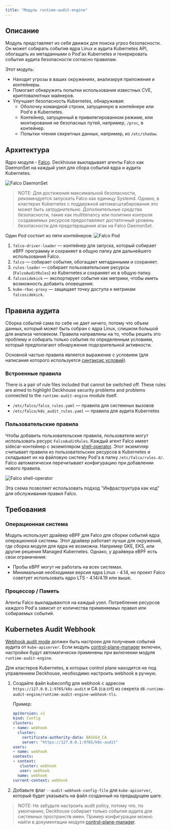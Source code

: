 ```yaml
---
title: "Модуль runtime-audit-engine"
---
```


## Описание

Модуль представляет из себя движок для поиска угроз безопасности. 
Он может собирать события ядра Linux и аудита Kubernetes API, обогащать их метаданными о Pod'ах Kubernetes и генерировать события аудита безопасности согласно правилам.

Этот модуль:
* Находит угрозы в ваших окружениях, анализируя приложения и контейнеры.
* Помогает обнаружить попытки использования известных CVE, криптовалютных майнеров. 
* Улучшает безопасность Kubernetes, обнаруживая:
  * Оболочку командной строки, запущенную в контейнере или Pod'е в Kubernetes.
  * Контейнер, запущенный в привилегированном режиме, или монтирования не безопасных путей, например, `/proc`, в контейнер.
  * Попытки чтения секретных данных, например, из `/etc/shadow`.

## Архитектура

Ядро модуля - [Falco](https://falco.org/). 
Deckhouse выкладывает агенты Falco как DaemonSet на каждый узел для сбора событий ядра и аудита Kubernetes.

![Falco DaemonSet](../../images/650-runtime-audit-engine/falco_daemonset.png)

> NOTE: Для достижения максимальной безопасности, рекомендуется запускать Falco как единицу Systemd.
> Однако, в кластерах Kubernetes с поддержкой автомасштабирования это может быть затруднительно. 
> Дополнительные средства безопасности, такие как multitenancy или политики контроля создаваемых ресурсов предоставляют достаточный уровень безопасности для предотвращения атак на Falco DaemonSet.

Один Pod состоит из пяти контейнеров:
![Falco Pod](../../images/650-runtime-audit-engine/falco_pod.png)

1. `falco-driver-loader` — контейнер для запуска, который собирает eBPF программу и сохраняет в общую папку для дальнейшего использования Falco.
2. `falco` — собирает события, обогащает метаданными и сохраняет.
3. `rules-loader` — собирает пользовательские ресурсы (`FalcoAuditRules`) из Kubernetes и сохраняет их в общую папку.
4. `falcosidekick` — экспортирует события как метрики, чтобы иметь возможность добавить оповещения.
5. `kube-rbac-proxy` — защищает точку доступа к метрикам `falcosidekick`.

## Правила аудита

Сборка событий сама по себе не дает ничего, потому что объем данных, который может быть собран с ядра Linux, слишком большой для анализа человеком.
Правила направлены на то, чтобы решить это проблему и собирать только события по определенным условиям, который предполагают обнаружение подозрительной активности.

Основной частью правила является выражение с условием (для написания которого используется [синтаксис условий](https://falco.org/docs/rules/conditions/)).

### Встроенные правила

There is a pair of rule files included that cannot be switched off. 
These rules are aimed to highlight Deckhouse security problems and problems connected to the `runtime-audit-engine` module itself.

- `/etc/falco/falco_rules.yaml` — правила для системных вызовов
- `/etc/falco/k8s_audit_rules.yaml` — правила для аудита Kubernetes


### Пользовательские правила

Чтобы добавить пользовательские правила, пользователи могут использовать ресурс `FalcoAuditRules`. 
Каждый агент Falco имеет sidecar-контейнер с экземпляром [shell-operator](https://github.com/flant/shell-operator).
Этот экземпляр считывает правила из пользовательских ресурсов в Kubernetes и складывает их на файловую систему Pod'а в папку `/etc/falco/rules.d/`.
Falco автоматически перечитывает конфигурацию при добавлении нового правила.

![Falco shell-operator](../../images/650-runtime-audit-engine/falco_shop.png)

Эта схема позволяет использовать подход "Инфраструктура как код" для обслуживания правил Falco.

## Требования

### Операционная система

Модуль использует драйвер eBPF для Falco для сборки событий ядра операционной системы. Этот драйвер работает лучше для окружений, где сборка модуля для ядра не возможна. Например GKE, EKS, или другие решения Managed Kubernetes.
Однако, у драйвера eBPF есть свои ограничения:
* Пробы eBPF могут не работать на всех системах.
* Минимальная необходимая версия ядра Linux - 4.14, но проект Falco советует использовать ядро LTS - 4.14/4.19 или выше.

### Процессор / Память

Агенты Falco выкладываются на каждый узел. Потребление ресурсов каждого Pod'а зависит от количества применяемых правил или собираемых событий.

## Kubernetes Audit Webhook

[Webhook audit mode](https://kubernetes.io/docs/tasks/debug/debug-cluster/audit/#webhook-backend) должен быть настроен для получения событий аудита от `kube-apiserver`. 
Если модуль [control-plane-manager](../040-control-plane-manager/) включен, настройки будут автоматически применены при включении модуля `runtime-audit-engine`.

Для кластеров Kubernetes, в которых control plane находится не под управлением Deckhouse, необходимо настроить webhook в ручную.
1. Создайте файл kubeconfig для webhook с адресом `https://127.0.0.1:9765/k8s-audit` и CA (ca.crt) из секрета `d8-runtime-audit-engine/runtime-audit-engine-webhook-tls`.
    
    Пример:
    ```yaml
    apiVersion: v1
    kind: Config
    clusters:
    - name: webhook
      cluster:
        certificate-authority-data: BASE64_CA
        server: "https://127.0.0.1:9765/k8s-audit"
    users:
    - name: webhook
    contexts:
    - context:
       cluster: webhook
       user: webhook
      name: webhook
    current-context: webhook
    ```
2. Добавьте флаг `--audit-webhook-config-file` для `kube-apiserver`, который будет указывать на файл созданный на предыдущем шаге.

> NOTE: Не забудьте настроить audit policy, потому что, по умолчанию, Deckhouse собирает только события аудита для системных пространств имен.
> Пример конфигурации можно найти в документации модуля [control-plane-manager](../040-control-plane-manager/).
